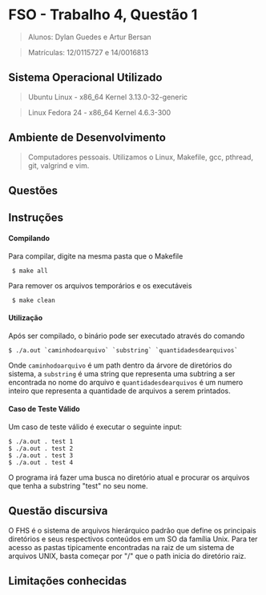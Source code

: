 # FSO - Trabalho 4, Questão 1
>  Alunos: Dylan Guedes e Artur Bersan

>  Matrículas: 12/0115727 e 14/0016813

## Sistema Operacional Utilizado
> Ubuntu Linux - x86_64 Kernel 3.13.0-32-generic

> Linux Fedora 24 - x86_64 Kernel 4.6.3-300

## Ambiente de Desenvolvimento
> Computadores pessoais. Utilizamos o Linux, Makefile, gcc, pthread, git, valgrind e vim.

## Questões

## Instruções
#### Compilando
Para compilar, digite na mesma pasta que o Makefile
```
 $ make all
```
Para remover os arquivos temporários e os executáveis
```
 $ make clean
```
#### Utilização
Após ser compilado, o binário pode ser executado através do comando
```
$ ./a.out `caminhodoarquivo` `substring` `quantidadesdearquivos`
```
Onde `caminhodoarquivo` é um path dentro da árvore de diretórios do sistema, a `substring` é uma string que representa uma subtring a ser encontrada no nome do arquivo e `quantidadesdearquivos` é um numero inteiro que representa a quantidade de arquivos a serem printados.

#### Caso de Teste Válido
Um caso de teste válido é executar o seguinte input:
```
$ ./a.out . test 1
$ ./a.out . test 2
$ ./a.out . test 3
$ ./a.out . test 4
```
O programa irá fazer uma busca no diretório atual e procurar os arquivos que tenha a substring "test" no seu nome.

## Questão discursiva
O FHS é o sistema de arquivos hierárquico padrão que define os principais diretórios e seus respectivos conteúdos em um SO da família Unix. Para ter acesso as pastas tipicamente encontradas na raiz de um sistema de arquivos UNIX, basta começar por "/" que o path inicia do diretório raiz.

## Limitações conhecidas
```
```
